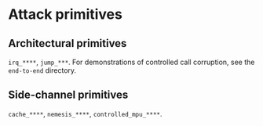 # Attack primitives

## Architectural primitives

`irq_****`, `jump_***`.
For demonstrations of controlled call corruption, see the `end-to-end` directory.

## Side-channel primitives

`cache_****`, `nemesis_****`, `controlled_mpu_****`.
